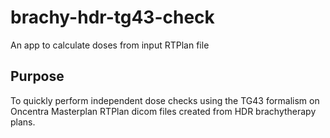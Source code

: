 # brachy-hdr-tg43-check
An app to calculate doses from input RTPlan file

## Purpose
To quickly perform independent dose checks using the TG43 formalism on Oncentra Masterplan RTPlan dicom files created from HDR brachytherapy plans.
